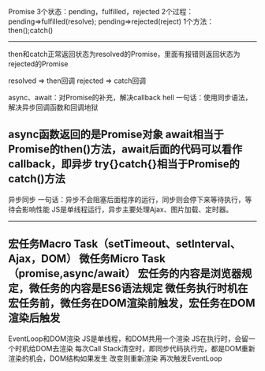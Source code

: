 Promise
    3个状态：pending，fulfilled，rejected
    2个过程：pending=>fulfilled(resolve); pending=>rejected(reject)
    1个方法：then();catch()

-----------------------------------------------------------------
then和catch正常返回状态为resolved的Promise，里面有报错则返回状态为rejected的Promise

resolved => then回调
rejected => catch回调

async、await：对Promise的补充，解决callback hell
一句话：使用同步语法，解决异步回调函数和回调地狱

async函数返回的是Promise对象
await相当于Promise的then()方法，await后面的代码可以看作callback，即异步
try{}catch{}相当于Promise的catch()方法
-----------------------------------------------------------------
异步同步
一句话：异步不会阻塞后面程序的运行，同步则会停下来等待执行，等待会影响性能
JS是单线程运行，异步主要处理Ajax、图片加载、定时器。

-----------------------------------------------------------------
宏任务Macro Task（setTimeout、setInterval、Ajax，DOM）
微任务Micro Task（promise,async/await）
宏任务的内容是浏览器规定，微任务的内容是ES6语法规定
微任务执行时机在宏任务前，微任务在DOM渲染前触发，宏任务在DOM渲染后触发
-----------------------------------------------------------------
EventLoop和DOM渲染
    JS是单线程，和DOM共用一个渲染
    JS在执行时，会留一个时机给DOM去渲染
    每次Call Stack清空时，即同步代码执行完，都是DOM重新渲染的机会，DOM结构如果发生
改变则重新渲染
    再次触发EventLoop
